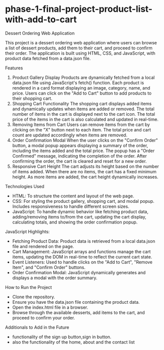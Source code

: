 # phase-1-final-project-product-list-with-add-to-cart

Dessert Ordering Web Application

This project is a dessert ordering web application where users can browse a list of dessert products, add them to their cart, and proceed to confirm their order. The application is built using HTML, CSS, and JavaScript, with product data fetched from a data.json file.

Features

1. Product Gallery Display
Products are dynamically fetched from a local data.json file using JavaScript's fetch() function.
Each product is rendered in a card format displaying an image, category, name, and price.
Users can click on the "Add to Cart" button to add products to their shopping cart.
2. Shopping Cart Functionality
The shopping cart displays added items and dynamically updates when items are added or removed.
The total number of items in the cart is displayed next to the cart icon.
The total price of the items in the cart is also calculated and updated in real-time.
3. Removing Items from Cart
Users can remove items from the cart by clicking on the "X" button next to each item.
The total price and cart count are updated accordingly when items are removed.
4. Order Confirmation Modal
When the user clicks on the "Confirm Order" button, a modal popup appears displaying a summary of the order, including the items added and the total price.
The popup has a "Order Confirmed" message, indicating the completion of the order.
After confirming the order, the cart is cleared and reset for a new order.
5. Responsive Cart Height
The cart adjusts its height based on the number of items added. When there are no items, the cart has a fixed minimum height. As more items are added, the cart height dynamically increases.

Technologies Used
- HTML: To structure the content and layout of the web page.
- CSS: For styling the product gallery, shopping cart, and modal popup. Includes responsiveness to handle different screen sizes.
- JavaScript: To handle dynamic behavior like fetching product data, adding/removing items to/from the cart, updating the cart display, calculating totals, and showing the order confirmation popup.

JavaScript Highlights:
- Fetching Product Data: Product data is retrieved from a local data.json file and rendered on the page.
- Cart Management: JavaScript arrays and functions manage the cart items, updating the DOM in real-time to reflect the current cart state.
- Event Listeners: Used to handle clicks on the "Add to Cart", "Remove Item", and "Confirm Order" buttons.
- Order Confirmation Modal: JavaScript dynamically generates and displays a modal with the order summary.

How to Run the Project
- Clone the repository.
- Ensure you have the data.json file containing the product data.
- Open the index.html file in a browser.
- Browse through the available desserts, add items to the cart, and proceed to confirm your order.

Additionals to Add in the Future
- functionality of the sign up button,sign in button.
- also the functionality of the home, about and the contact list 
